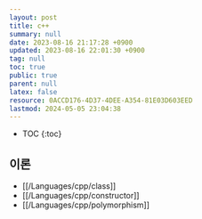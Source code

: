 ```yaml
---
layout: post
title: c++
summary: null
date: 2023-08-16 21:17:28 +0900
updated: 2023-08-16 22:01:30 +0900
tag: null
toc: true
public: true
parent: null
latex: false
resource: 0ACCD176-4D37-4DEE-A354-81E03D603EED
lastmod: 2024-05-05 23:04:38
---
```

* TOC
{:toc}

## 이론
  * [[/Languages/cpp/class]]
  * [[/Languages/cpp/constructor]]
  * [[/Languages/cpp/polymorphism]]
